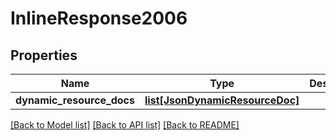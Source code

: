 # InlineResponse2006

## Properties
Name | Type | Description | Notes
------------ | ------------- | ------------- | -------------
**dynamic_resource_docs** | [**list[JsonDynamicResourceDoc]**](JsonDynamicResourceDoc.md) |  | 

[[Back to Model list]](../README.md#documentation-for-models) [[Back to API list]](../README.md#documentation-for-api-endpoints) [[Back to README]](../README.md)


